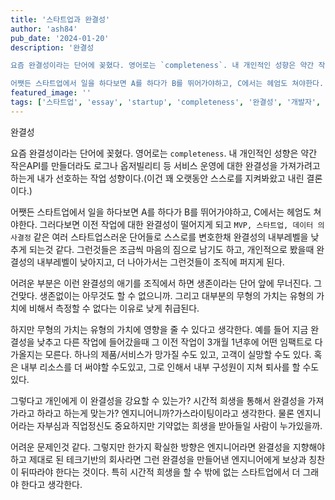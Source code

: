 ```yaml
---
title: '스타트업과 완결성'
author: 'ash84'
pub_date: '2024-01-20'
description: '완결성

요즘 완결성이라는 단어에 꽂혔다. 영어로는 `completeness`. 내 개인적인 성향은 약간 작은API를 만들더라도 로그나 옵저빌리티 등 서비스 운영에 대한 완결성을 가져가려고 하는게 내가 선호하는 작업 성향이다.(이건 꽤 오랫동안 스스로를 지켜봐왔고 내린 결론이다.)

어쨋든 스타트업에서 일을 하다보면 A를 하다가 B를 뛰어가야하고, C에서는 헤엄도 쳐야한다. 그러다보면 이전 작업에 대한 완결성이 떨어지게 되고 `MVP, 스타트업, 데이터 의사결정` 같은 여러 스타트업스러운 단어들로 스스로를 변호한채 완결성의 내부레벨'
featured_image: ''
tags: ['스타트업', 'essay', 'startup', 'completeness', '완결성', '개발자', ' ']
---
```


완결성

요즘 완결성이라는 단어에 꽂혔다. 영어로는 `completeness`. 내 개인적인 성향은 약간 작은API를 만들더라도 로그나 옵저빌리티 등 서비스 운영에 대한 완결성을 가져가려고 하는게 내가 선호하는 작업 성향이다.(이건 꽤 오랫동안 스스로를 지켜봐왔고 내린 결론이다.)

어쨋든 스타트업에서 일을 하다보면 A를 하다가 B를 뛰어가야하고, C에서는 헤엄도 쳐야한다. 그러다보면 이전 작업에 대한 완결성이 떨어지게 되고 `MVP, 스타트업, 데이터 의사결정` 같은 여러 스타트업스러운 단어들로 스스로를 변호한채 완결성의 내부레벨을 낮추게 되는것 같다. 그런것들은 조금씩 마음의 짐으로 남기도 하고, 개인적으로 봤을때 완결성의 내부레벨이 낮아지고, 더 나아가서는 그런것들이 조직에 퍼지게 된다. 

어려운 부분은 이런 완결성의 애기를 조직에서 하면 생존이라는 단어 앞에 무너진다. 그건맞다. 생존없이는 아무것도 할 수 없으니까. 그리고 대부분의 무형의 가치는 유형의 가치에 비해서 측정할 수 없다는 이유로 낮게 취급된다. 

하지만 무형의 가치는 유형의 가치에 영향을 줄 수 있다고 생각한다. 예를 들어 지금 완결성을 낮추고 다른 작업에 들어갔을때 
그 이전 작업이 3개월 1년후에 어떤 임팩트로 다가올지는 모른다. 하나의 제품/서비스가 망가질 수도 있고, 고객이 실망할 수도 있다. 혹은 내부 리소스를 더 써야할 수도있고, 그로 인해서 내부 구성원이 지쳐 퇴사를 할 수도 있다.

그렇다고 개인에게 이 완결성을 강요할 수 있는가? 시간적 희생을 통해서 완결성을 가져가라고 하라고 하는게 맞는가? 엔지니어니까?가스라이팅이라고 생각한다. 물론 엔지니어라는 자부심과 직업정신도 중요하지만 기약없는 희생을 받아들일 사람이  누가있을까. 

어려운 문제인것 같다. 그렇지만 한가지 확실한 방향은 엔지니어라면 완결성을 지향해야하고 제대로 된 테크기반의 회사라면 
그런 완결성을 만들어낸 엔지니어에게 보상과 칭찬이 뒤따라야 한다는 것이다. 특히 시간적 희생을 할 수 밖에 없는 스타트업에서 더 그래야 한다고 생각한다.
